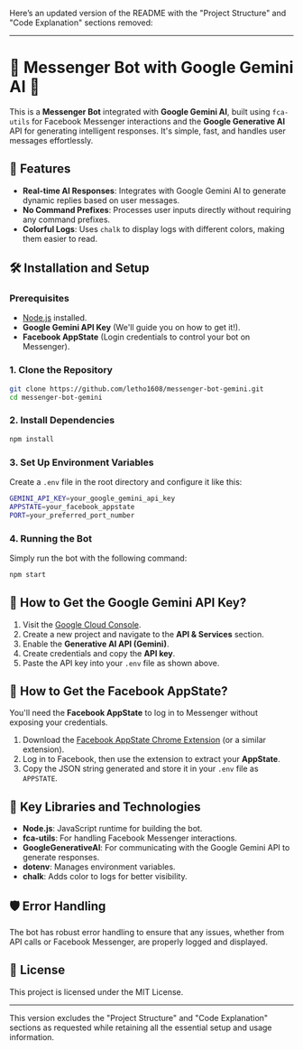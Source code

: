 Here’s an updated version of the README with the "Project Structure" and "Code Explanation" sections removed:

---

# 🌟 Messenger Bot with Google Gemini AI 🌟

This is a **Messenger Bot** integrated with **Google Gemini AI**, built using `fca-utils` for Facebook Messenger interactions and the **Google Generative AI** API for generating intelligent responses. It's simple, fast, and handles user messages effortlessly.

## 🚀 Features
- **Real-time AI Responses**: Integrates with Google Gemini AI to generate dynamic replies based on user messages.
- **No Command Prefixes**: Processes user inputs directly without requiring any command prefixes.
- **Colorful Logs**: Uses `chalk` to display logs with different colors, making them easier to read.

## 🛠️ Installation and Setup

### Prerequisites

- [Node.js](https://nodejs.org/) installed.
- **Google Gemini API Key** (We'll guide you on how to get it!).
- **Facebook AppState** (Login credentials to control your bot on Messenger).

### 1. Clone the Repository

```bash
git clone https://github.com/letho1608/messenger-bot-gemini.git
cd messenger-bot-gemini
```

### 2. Install Dependencies

```bash
npm install
```

### 3. Set Up Environment Variables

Create a `.env` file in the root directory and configure it like this:

```bash
GEMINI_API_KEY=your_google_gemini_api_key
APPSTATE=your_facebook_appstate
PORT=your_preferred_port_number
```

### 4. Running the Bot

Simply run the bot with the following command:

```bash
npm start
```

## 🧩 How to Get the **Google Gemini API Key**?

1. Visit the [Google Cloud Console](https://console.cloud.google.com/).
2. Create a new project and navigate to the **API & Services** section.
3. Enable the **Generative AI API (Gemini)**.
4. Create credentials and copy the **API key**.
5. Paste the API key into your `.env` file as shown above.

## 🔐 How to Get the **Facebook AppState**?

You'll need the **Facebook AppState** to log in to Messenger without exposing your credentials.

1. Download the [Facebook AppState Chrome Extension](https://chrome.google.com/webstore/detail/fbstate/abcde12345) (or a similar extension).
2. Log in to Facebook, then use the extension to extract your **AppState**.
3. Copy the JSON string generated and store it in your `.env` file as `APPSTATE`.

## 📝 Key Libraries and Technologies

- **Node.js**: JavaScript runtime for building the bot.
- **fca-utils**: For handling Facebook Messenger interactions.
- **GoogleGenerativeAI**: For communicating with the Google Gemini API to generate responses.
- **dotenv**: Manages environment variables.
- **chalk**: Adds color to logs for better visibility.

## 🛡️ Error Handling

The bot has robust error handling to ensure that any issues, whether from API calls or Facebook Messenger, are properly logged and displayed.

## 📜 License

This project is licensed under the MIT License.

---

This version excludes the "Project Structure" and "Code Explanation" sections as requested while retaining all the essential setup and usage information.
